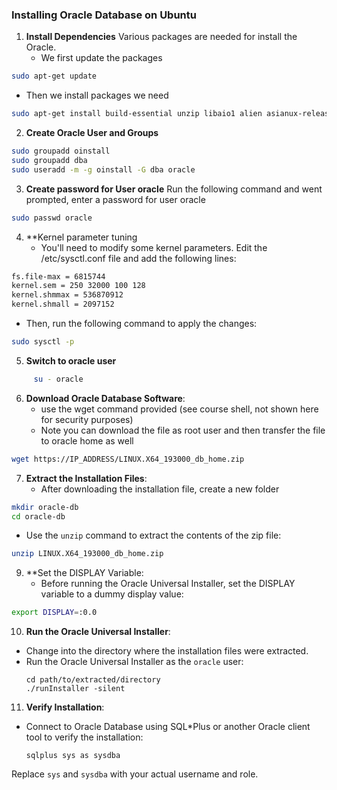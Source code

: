 ### Installing Oracle Database on Ubuntu


1. **Install Dependencies**
Various packages are needed for install the Oracle.
   - We first update the packages
```bash
sudo apt-get update
```
   - Then we install packages we need
```bash
sudo apt-get install build-essential unzip libaio1 alien asianux-release
```

2. **Create Oracle User and Groups**
```bash
sudo groupadd oinstall
sudo groupadd dba
sudo useradd -m -g oinstall -G dba oracle
```
3. **Create password for User oracle**
Run the following command and went prompted, enter a password for user oracle
```bash
sudo passwd oracle
```

4. **Kernel parameter tuning
   - You'll need to modify some kernel parameters. Edit the /etc/sysctl.conf file and add the following lines: 
```bash
fs.file-max = 6815744
kernel.sem = 250 32000 100 128
kernel.shmmax = 536870912
kernel.shmall = 2097152
```
   - Then, run the following command to apply the changes:

```bash
sudo sysctl -p
```
5.   **Switch to oracle user**
```bash
     su - oracle
```
6. **Download Oracle Database Software**:
   - use the wget command provided (see course shell, not shown here for security purposes)
   - Note you can download the file as root user and then transfer the file to oracle home as well
```bash
wget https://IP_ADDRESS/LINUX.X64_193000_db_home.zip
```

7. **Extract the Installation Files**:
   - After downloading the installation file, create a new folder
```bash
mkdir oracle-db
cd oracle-db
```
   - Use the `unzip` command to extract the contents of the zip file:
```bash
unzip LINUX.X64_193000_db_home.zip
```

9. **Set the DISPLAY Variable:
   - Before running the Oracle Universal Installer, set the DISPLAY variable to a dummy display value:
```bash
export DISPLAY=:0.0
```

10. **Run the Oracle Universal Installer**:
   - Change into the directory where the installation files were extracted.
   - Run the Oracle Universal Installer as the `oracle` user:
     ```
     cd path/to/extracted/directory
     ./runInstaller -silent
     ```

11. **Verify Installation**:
   - Connect to Oracle Database using SQL*Plus or another Oracle client tool to verify the installation:
     ```
     sqlplus sys as sysdba
     ```

   Replace `sys` and `sysdba` with your actual username and role.

